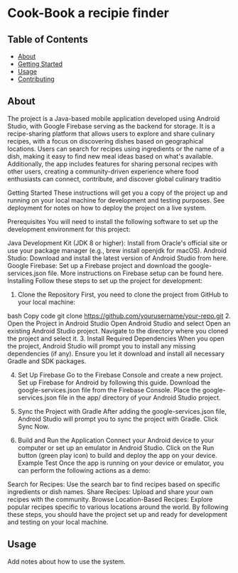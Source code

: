 # Cook-Book a recipie finder

## Table of Contents

- [About](#about)
- [Getting Started](#getting_started)
- [Usage](#usage)
- [Contributing](../CONTRIBUTING.md)

## About <a name = "about"></a>

The project is a Java-based mobile application developed using Android Studio, with Google Firebase serving as the backend for storage. It is a recipe-sharing platform that allows users to explore and share culinary recipes, with a focus on discovering dishes based on geographical locations. Users can search for recipes using ingredients or the name of a dish, making it easy to find new meal ideas based on what's available. Additionally, the app includes features for sharing personal recipes with other users, creating a community-driven experience where food enthusiasts can connect, contribute, and discover global culinary traditio

Getting Started <a name = "getting_started"></a>
These instructions will get you a copy of the project up and running on your local machine for development and testing purposes. See deployment for notes on how to deploy the project on a live system.

Prerequisites
You will need to install the following software to set up the development environment for this project:

Java Development Kit (JDK 8 or higher): Install from Oracle's official site or use your package manager (e.g., brew install openjdk for macOS).
Android Studio: Download and install the latest version of Android Studio from here.
Google Firebase: Set up a Firebase project and download the google-services.json file. More instructions on Firebase setup can be found here.
Installing
Follow these steps to set up the project for development:

1. Clone the Repository
First, you need to clone the project from GitHub to your local machine:

bash
Copy code
git clone https://github.com/yourusername/your-repo.git
2. Open the Project in Android Studio
Open Android Studio and select Open an existing Android Studio project.
Navigate to the directory where you cloned the project and select it.
3. Install Required Dependencies
When you open the project, Android Studio will prompt you to install any missing dependencies (if any). Ensure you let it download and install all necessary Gradle and SDK packages.

4. Set Up Firebase
Go to the Firebase Console and create a new project.
Set up Firebase for Android by following this guide.
Download the google-services.json file from the Firebase Console.
Place the google-services.json file in the app/ directory of your Android Studio project.
5. Sync the Project with Gradle
After adding the google-services.json file, Android Studio will prompt you to sync the project with Gradle. Click Sync Now.

6. Build and Run the Application
Connect your Android device to your computer or set up an emulator in Android Studio.
Click on the Run button (green play icon) to build and deploy the app on your device.
Example Test
Once the app is running on your device or emulator, you can perform the following actions as a demo:

Search for Recipes: Use the search bar to find recipes based on specific ingredients or dish names.
Share Recipes: Upload and share your own recipes with the community.
Browse Location-Based Recipes: Explore popular recipes specific to various locations around the world.
By following these steps, you should have the project set up and ready for development and testing on your local machine.
## Usage <a name = "usage"></a>

Add notes about how to use the system.

